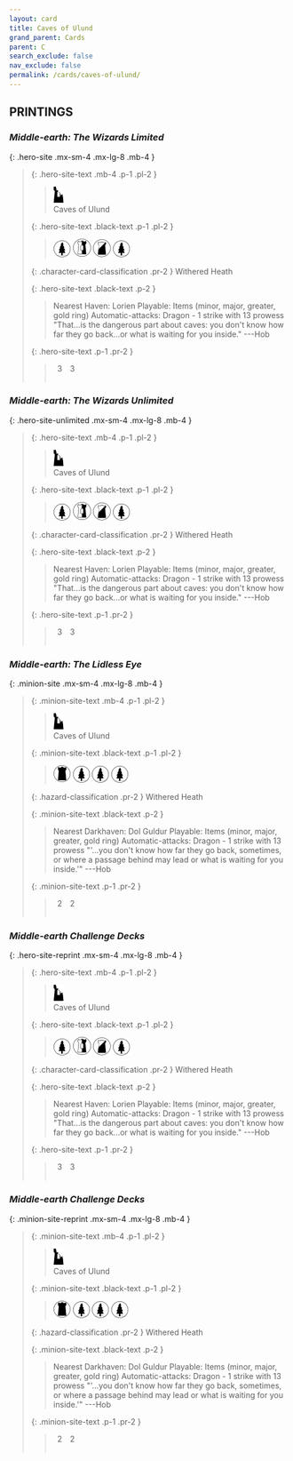 ```yaml
---
layout: card
title: Caves of Ulund
grand_parent: Cards
parent: C
search_exclude: false
nav_exclude: false
permalink: /cards/caves-of-ulund/
---
```


## PRINTINGS


### _Middle-earth: The Wizards Limited_

{: .hero-site .mx-sm-4 .mx-lg-8 .mb-4 }
> {: .hero-site-text .mb-4 .p-1 .pl-2 }
> > <div class="card-mp"><img src="/assets/images/ruinlair.svg"></div>
> > <div class="character-card-name">Caves of Ulund</div>
>
> {: .hero-site-text .black-text .p-1 .pl-2 }
> > ![](/assets/images/wilderness.svg) ![](/assets/images/border-land.svg) ![](/assets/images/shadow-land.svg) ![](/assets/images/wilderness.svg)
>
> {: .character-card-classification .pr-2 }
> Withered Heath
>
> {: .hero-site-text .black-text .p-2 }
> > Nearest Haven: Lorien Playable: Items (minor, major, greater, gold ring) Automatic-attacks: Dragon - 1 strike with 13 prowess  "That...is the dangerous part about caves: you don't know how far they go back...or what is waiting for you inside." ---Hob 
> 
> {: .hero-site-text .p-1 .pr-2 }
> > <div class="hero-site-draw"><span class="hero-you-draw">&ensp;3&ensp;</span><span class="hero-opp-draw">&ensp;3&ensp;</span></div>
> > <div class="card-corruption">&nbsp;</div>

### _Middle-earth: The Wizards Unlimited_

{: .hero-site-unlimited .mx-sm-4 .mx-lg-8 .mb-4 }
> {: .hero-site-text .mb-4 .p-1 .pl-2 }
> > <div class="card-mp"><img src="/assets/images/ruinlair.svg"></div>
> > <div class="character-card-name">Caves of Ulund</div>
>
> {: .hero-site-text .black-text .p-1 .pl-2 }
> > ![](/assets/images/wilderness.svg) ![](/assets/images/border-land.svg) ![](/assets/images/shadow-land.svg) ![](/assets/images/wilderness.svg)
>
> {: .character-card-classification .pr-2 }
> Withered Heath
>
> {: .hero-site-text .black-text .p-2 }
> > Nearest Haven: Lorien Playable: Items (minor, major, greater, gold ring) Automatic-attacks: Dragon - 1 strike with 13 prowess  "That...is the dangerous part about caves: you don't know how far they go back...or what is waiting for you inside." ---Hob 
> 
> {: .hero-site-text .p-1 .pr-2 }
> > <div class="hero-site-draw"><span class="hero-you-draw">&ensp;3&ensp;</span><span class="hero-opp-draw">&ensp;3&ensp;</span></div>
> > <div class="card-corruption">&nbsp;</div>

### _Middle-earth: The Lidless Eye_

{: .minion-site .mx-sm-4 .mx-lg-8 .mb-4 }
> {: .minion-site-text .mb-4 .p-1 .pl-2 }
> > <div class="card-mp"><img src="/assets/images/ruinlair.svg"></div>
> > <div class="card-name">Caves of Ulund</div>
>
> {: .minion-site-text .black-text .p-1 .pl-2 }
> > ![](/assets/images/dark-domain.svg) ![](/assets/images/wilderness.svg) ![](/assets/images/wilderness.svg) ![](/assets/images/wilderness.svg)
>
> {: .hazard-classification .pr-2 }
> Withered Heath
>
> {: .minion-site-text .black-text .p-2 }
> > Nearest Darkhaven: Dol Guldur Playable: Items (minor, major, greater, gold ring) Automatic-attacks: Dragon - 1 strike with 13 prowess  "'...you don't know how far they go back, sometimes, or where a passage behind may lead or what is waiting for you inside.'" ---Hob 
> 
> {: .minion-site-text .p-1 .pr-2 }
> > <div class="hero-site-draw"><span class="minion-you-draw">&ensp;2&ensp;</span><span class="minion-opp-draw">&ensp;2&ensp;</span></div>
> > <div class="card-corruption">&nbsp;</div>

### _Middle-earth Challenge Decks_

{: .hero-site-reprint .mx-sm-4 .mx-lg-8 .mb-4 }
> {: .hero-site-text .mb-4 .p-1 .pl-2 }
> > <div class="card-mp"><img src="/assets/images/ruinlair.svg"></div>
> > <div class="character-card-name">Caves of Ulund</div>
>
> {: .hero-site-text .black-text .p-1 .pl-2 }
> > ![](/assets/images/wilderness.svg) ![](/assets/images/border-land.svg) ![](/assets/images/shadow-land.svg) ![](/assets/images/wilderness.svg)
>
> {: .character-card-classification .pr-2 }
> Withered Heath
>
> {: .hero-site-text .black-text .p-2 }
> > Nearest Haven: Lorien Playable: Items (minor, major, greater, gold ring) Automatic-attacks: Dragon - 1 strike with 13 prowess  "That...is the dangerous part about caves: you don't know how far they go back...or what is waiting for you inside." ---Hob 
> 
> {: .hero-site-text .p-1 .pr-2 }
> > <div class="hero-site-draw"><span class="hero-you-draw">&ensp;3&ensp;</span><span class="hero-opp-draw">&ensp;3&ensp;</span></div>
> > <div class="card-corruption">&nbsp;</div>

### _Middle-earth Challenge Decks_

{: .minion-site-reprint .mx-sm-4 .mx-lg-8 .mb-4 }
> {: .minion-site-text .mb-4 .p-1 .pl-2 }
> > <div class="card-mp"><img src="/assets/images/ruinlair.svg"></div>
> > <div class="card-name">Caves of Ulund</div>
>
> {: .minion-site-text .black-text .p-1 .pl-2 }
> > ![](/assets/images/dark-domain.svg) ![](/assets/images/wilderness.svg) ![](/assets/images/wilderness.svg) ![](/assets/images/wilderness.svg)
>
> {: .hazard-classification .pr-2 }
> Withered Heath
>
> {: .minion-site-text .black-text .p-2 }
> > Nearest Darkhaven: Dol Guldur Playable: Items (minor, major, greater, gold ring) Automatic-attacks: Dragon - 1 strike with 13 prowess  "'...you don't know how far they go back, sometimes, or where a passage behind may lead or what is waiting for you inside.'" ---Hob 
> 
> {: .minion-site-text .p-1 .pr-2 }
> > <div class="hero-site-draw"><span class="minion-you-draw">&ensp;2&ensp;</span><span class="minion-opp-draw">&ensp;2&ensp;</span></div>
> > <div class="card-corruption">&nbsp;</div>
